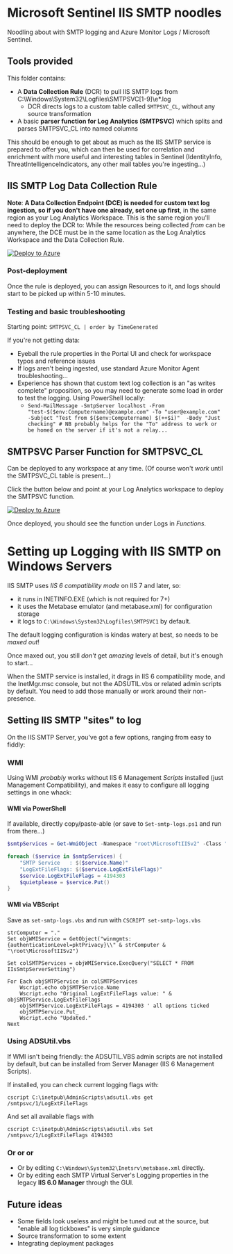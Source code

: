 Microsoft Sentinel IIS SMTP noodles
===================================
Noodling about with SMTP logging and Azure Monitor Logs / Microsoft Sentinel.

## Tools provided

This folder contains:
- A **Data Collection Rule** (DCR) to pull IIS SMTP logs from C:\Windows\System32\Logfiles\SMTPSVC[1-9]\e*.log
  - DCR directs logs to a custom table called `SMTPSVC_CL`, without any source transformation
- A basic **parser function for Log Analytics (SMTPSVC)** which splits and parses SMTPSVC_CL into named columns

This should be enough to get about as much as the IIS SMTP service is prepared to offer you, which can then be used for correlation and enrichment with more useful and interesting tables in Sentinel (IdentityInfo, ThreatIntelligenceIndicators, any other mail tables you're ingesting...)

## IIS SMTP Log Data Collection Rule

**Note**: **A Data Collection Endpoint (DCE) is needed for custom text log ingestion, so if you don't have one already, set one up first**, in the same region as your Log Analytics Workspace. This is the same region you'll need to deploy the DCR to: While the resources being collected *from* can be anywhere, the DCE must be in the same location as the Log Analytics Workspace and the Data Collection Rule. 

[![Deploy to Azure](https://aka.ms/deploytoazurebutton)](https://portal.azure.com/#create/Microsoft.Template/uri/https%3A%2F%2Fraw.githubusercontent.com%2FTristankMS%2Fsentinel-noodling%2Fmain%2FIIS-SMTP%2FSMTP-DCR-Template.json)

### Post-deployment

Once the rule is deployed, you can assign Resources to it, and logs should start to be picked up within 5-10 minutes.

### Testing and basic troubleshooting

Starting point:
`SMTPSVC_CL | order by TimeGenerated`

If you're not getting data:

- Eyeball the rule properties in the Portal UI and check for workspace typos and reference issues
- If logs aren't being ingested, use standard Azure Monitor Agent troubleshooting...
- Experience has shown that custom text log collection is an "as writes complete" proposition, so you may need to generate some load in order to test the logging.
  Using PowerShell locally:
  - `Send-MailMessage -SmtpServer localhost -From "test-$($env:Computername)@example.com" -To "user@example.com" -Subject "Test from $($env:Computername) $(++$i)"  -Body "Just checking" # NB probably helps for the "To" address to work or be homed on the server if it's not a relay...`

## SMTPSVC Parser Function for SMTPSVC_CL

Can be deployed to any workspace at any time. (Of course won't *work* until the SMTPSVC_CL table is present...)

Click the button below and point at your Log Analytics workspace to deploy the SMTPSVC function.

[![Deploy to Azure](https://aka.ms/deploytoazurebutton)](https://portal.azure.com/#create/Microsoft.Template/uri/https%3A%2F%2Fraw.githubusercontent.com%2FTristankMS%2Fsentinel-noodling%2Fmain%2FIIS-SMTP%2FSMTP-Parser.json)

Once deployed, you should see the function under Logs in *Functions*.

# Setting up Logging with IIS SMTP on Windows Servers

IIS SMTP uses *IIS 6 compatibility mode* on IIS 7 and later, so:

- it runs in INETINFO.EXE (which is not required for 7+)
- it uses the Metabase emulator (and metabase.xml) for configuration storage
- it logs to `C:\Windows\System32\Logfiles\SMTPSVC1` by default.

The default logging configuration is kindas watery at best, so needs to be *maxed out*!

Once maxed out, you still *don't* get *amazing* levels of detail, but it's enough to start...

When the SMTP service is installed, it drags in IIS 6 compatibility mode, and the InetMgr.msc console, but not the ADSUTIL.vbs or related admin scripts by default. You need to add those manually or work around their non-presence.

## Setting IIS SMTP "sites" to log

On the IIS SMTP Server, you've got a few options, ranging from easy to fiddly:

### WMI

Using WMI *probably* works without IIS 6 Management *Scripts* installed (just Management Compatibility), and makes it easy to configure all logging settings in one whack:

#### WMI via PowerShell

If available, directly copy/paste-able (or save to `Set-smtp-logs.ps1` and run from there...)

```PowerShell
$smtpServices = Get-WmiObject -Namespace "root\MicrosoftIISv2" -Class "IIsSmtpServerSetting"

foreach ($service in $smtpServices) {
    "SMTP Service   : $($service.Name)"
    "LogExtFileFlags: $($service.LogExtFileFlags)"
    $service.LogExtFileFlags = 4194303
    $quietplease = $service.Put()
}
```

#### WMI via VBScript

Save as `set-smtp-logs.vbs` and run with `CSCRIPT set-smtp-logs.vbs`

```VBScript
strComputer = "."
Set objWMIService = GetObject("winmgmts:{authenticationLevel=pktPrivacy}\\" & strComputer & "\root\MicrosoftIISv2")

Set colSMTPServices = objWMIService.ExecQuery("SELECT * FROM IIsSmtpServerSetting")

For Each objSMTPService in colSMTPServices
    Wscript.echo objSMTPService.Name
    Wscript.echo "Original LogExtFileFlags value: " & objSMTPService.LogExtFileFlags
    objSMTPService.LogExtFileFlags = 4194303 ' all options ticked
    objSMTPService.Put_
    Wscript.echo "Updated."
Next
```

### Using ADSUtil.vbs
If WMI isn't being friendly: the ADSUTIL.VBS admin scripts are not installed by default, but can be installed from Server Manager (IIS 6 Management Scripts).

If installed, you can check current logging flags with:

`cscript C:\inetpub\AdminScripts\adsutil.vbs get /smtpsvc/1/LogExtFileFlags`

And set all available flags with 

`cscript C:\inetpub\AdminScripts\adsutil.vbs Set /smtpsvc/1/LogExtFileFlags 4194303`

### Or or or

- Or by editing `C:\Windows\System32\Inetsrv\metabase.xml` directly.
- Or by editing each SMTP Virtual Server's Logging properties in the legacy **IIS 6.0 Manager** through the GUI.


## Future ideas
- Some fields look useless and might be tuned out at the source, but "enable all log tickboxes" is very simple guidance
- Source transformation to some extent
- Integrating deployment packages


